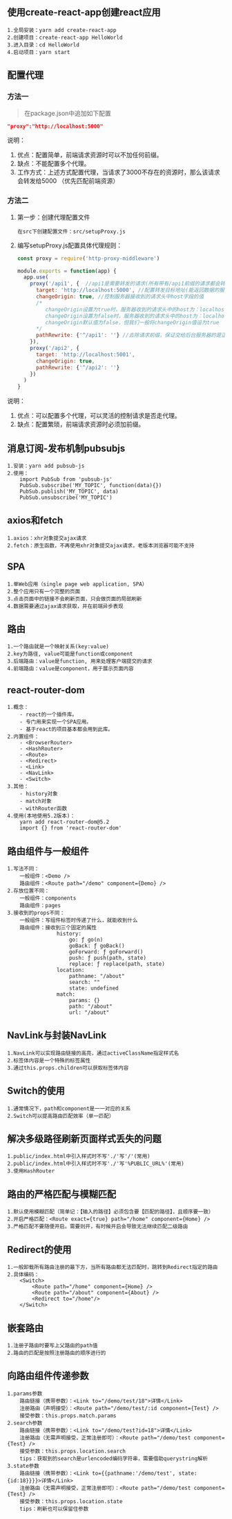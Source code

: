 ## 使用create-react-app创建react应用
	1.全局安装：yarn add create-react-app
	2.创建项目：create-react-app HelloWorld
	3.进入目录：cd HelloWorld
	4.启动项目：yarn start

## 配置代理

### 方法一

> 在package.json中追加如下配置

```json
"proxy":"http://localhost:5000"
```

说明：
1. 优点：配置简单，前端请求资源时可以不加任何前缀。
2. 缺点：不能配置多个代理。
3. 工作方式：上述方式配置代理，当请求了3000不存在的资源时，那么该请求会转发给5000 （优先匹配前端资源）

### 方法二

1. 第一步：创建代理配置文件
   ```
   在src下创建配置文件：src/setupProxy.js
   ```
2. 编写setupProxy.js配置具体代理规则：
   ```js
   const proxy = require('http-proxy-middleware')
   
   module.exports = function(app) {
     app.use(
       proxy('/api1', {  //api1是需要转发的请求(所有带有/api1前缀的请求都会转发给5000)
         target: 'http://localhost:5000', //配置转发目标地址(能返回数据的服务器地址)
         changeOrigin: true, //控制服务器接收到的请求头中host字段的值
         /*
         	changeOrigin设置为true时，服务器收到的请求头中的host为：localhost:5000
         	changeOrigin设置为false时，服务器收到的请求头中的host为：localhost:3000
         	changeOrigin默认值为false，但我们一般将changeOrigin值设为true
         */
         pathRewrite: {'^/api1': ''} //去除请求前缀，保证交给后台服务器的是正常请求地址(必须配置)
       }),
       proxy('/api2', { 
         target: 'http://localhost:5001',
         changeOrigin: true,
         pathRewrite: {'^/api2': ''}
       })
     )
   }
   ```
说明：
1. 优点：可以配置多个代理，可以灵活的控制请求是否走代理。
2. 缺点：配置繁琐，前端请求资源时必须加前缀。

## 消息订阅-发布机制pubsubjs
	1.安装：yarn add pubsub-js
	2.使用：
		import PubSub from 'pubsub-js'
		PubSub.subscribe('MY_TOPIC', function(data){})
		PubSub.publish('MY_TOPIC', data)
		PubSub.unsubscribe('MY_TOPIC')

## axios和fetch
	1.axios：xhr对象提交ajax请求
	2.fetch：原生函数，不再使用xhr对象提交ajax请求，老版本浏览器可能不支持

## SPA
	1.单Web应用（single page web application, SPA）
	2.整个应用只有一个完整的页面
	3.点击页面中的链接不会刷新页面，只会做页面的局部刷新
	4.数据需要通过ajax请求获取，并在前端异步表现

## 路由
	1.一个路由就是一个映射关系(key:value)
	2.key为路径, value可能是function或component
	3.后端路由：value是function, 用来处理客户端提交的请求
	4.前端路由：value是component，用于展示页面内容

## react-router-dom
	1.概念：
		- react的一个插件库。
		- 专门用来实现一个SPA应用。
		- 基于react的项目基本都会用到此库。
	2.内置组件：
		- <BrowserRouter>
		- <HashRouter>
		- <Route>
		- <Redirect>
		- <Link>
		- <NavLink>
		- <Switch>
	3.其他：
		- history对象
		- match对象
		- withRouter函数
	4.使用(本地使用5.2版本)：
		yarn add react-router-dom@5.2
		import {} from 'react-router-dom'

## 路由组件与一般组件
	1.写法不同：
		一般组件：<Demo />
		路由组件：<Route path="/demo" component={Demo} />
	2.存放位置不同：
		一般组件：components
		路由组件：pages
	3.接收到的props不同：
		一般组件：写组件标签时传递了什么，就能收到什么
		路由组件：接收到三个固定的属性
					history:
						go: ƒ go(n)
						goBack: ƒ goBack()
						goForward: ƒ goForward()
						push: ƒ push(path, state)
						replace: ƒ replace(path, state)
					location:
						pathname: "/about"
						search: ""
						state: undefined
					match:
						params: {}
						path: "/about"
						url: "/about"

## NavLink与封装NavLink
	1.NavLink可以实现路由链接的高亮，通过activeClassName指定样式名
	2.标签体内容是一个特殊的标签属性
	3.通过this.props.children可以获取标签体内容

## Switch的使用
	1.通常情况下，path和component是一一对应的关系
	2.Switch可以提高路由匹配效率（单一匹配）

## 解决多级路径刷新页面样式丢失的问题
	1.public/index.html中引入样式时不写'./'写'/'(常用)
	2.public/index.html中引入样式时不写'./'写'%PUBLIC_URL%'(常用)
	3.使用HashRouter

## 路由的严格匹配与模糊匹配
	1.默认使用模糊匹配（简单记：【输入的路径】必须包含要【匹配的路径】，且顺序要一致）
	2.开启严格匹配：<Route exact={true} path="/home" component={Home} />
	3.严格匹配不要随便开启。需要则开，有时候开启会导致无法继续匹配二级路由

## Redirect的使用
	1.一般卸载所有路由注册的最下方，当所有路由都无法匹配时，跳转到Redirect指定的路由
	2.具体编码：
		<Switch>
			<Route path="/home" component={Home} />
			<Route path="/about" component={About} />
			<Redirect to="/home"/>
		</Switch>

## 嵌套路由
	1.注册子路由时要写上父路由的path值
	2.路由的匹配是按照注册路由的顺序进行的

## 向路由组件传递参数
	1.params参数
		路由链接（携带参数）：<Link to="/demo/test/18">详情</Link>
		注册路由（声明接受）：<Route path="/demo/test/:id component={Test} />
		接受参数：this.props.match.params
	2.search参数
		路由链接（携带参数）：<Link to="/demo/test?id=18">详情</Link>
		注册路由（无需声明接受，正常注册即可）：<Route path="/demo/test component={Test} />
		接受参数：this.props.location.search
		tips：获取到的search是urlencoded编码字符串，需要借助querystring解析
	3.state参数
		路由链接（携带参数）：<Link to={{pathname:'/demo/test', state:{id:18}}}}>详情</Link>
		注册路由（无需声明接受，正常注册即可）：<Route path="/demo/test component={Test} />
		接受参数：this.props.location.state
		tips：刷新也可以保留住参数